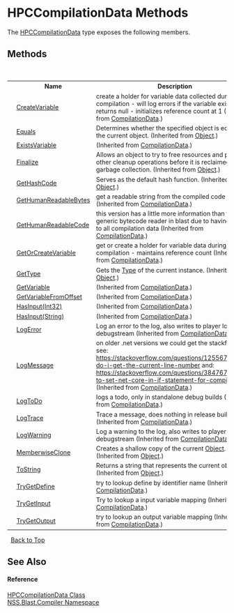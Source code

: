 # HPCCompilationData Methods
 

The <a href="T_NSS_Blast_Compiler_HPCCompilationData">HPCCompilationData</a> type exposes the following members.


## Methods
&nbsp;<table><tr><th></th><th>Name</th><th>Description</th></tr><tr><td>![Public method](media/pubmethod.gif "Public method")</td><td><a href="M_NSS_Blast_Compiler_CompilationData_CreateVariable">CreateVariable</a></td><td>
create a holder for variable data collected during compilation - will log errors if the variable exists and returns null - initializes reference count at 1
 (Inherited from <a href="T_NSS_Blast_Compiler_CompilationData">CompilationData</a>.)</td></tr><tr><td>![Public method](media/pubmethod.gif "Public method")</td><td><a href="https://docs.microsoft.com/dotnet/api/system.object.equals#system-object-equals(system-object)" target="_blank" rel="noopener noreferrer">Equals</a></td><td>
Determines whether the specified object is equal to the current object.
 (Inherited from <a href="https://docs.microsoft.com/dotnet/api/system.object" target="_blank" rel="noopener noreferrer">Object</a>.)</td></tr><tr><td>![Public method](media/pubmethod.gif "Public method")</td><td><a href="M_NSS_Blast_Compiler_CompilationData_ExistsVariable">ExistsVariable</a></td><td> (Inherited from <a href="T_NSS_Blast_Compiler_CompilationData">CompilationData</a>.)</td></tr><tr><td>![Protected method](media/protmethod.gif "Protected method")</td><td><a href="https://docs.microsoft.com/dotnet/api/system.object.finalize#system-object-finalize" target="_blank" rel="noopener noreferrer">Finalize</a></td><td>
Allows an object to try to free resources and perform other cleanup operations before it is reclaimed by garbage collection.
 (Inherited from <a href="https://docs.microsoft.com/dotnet/api/system.object" target="_blank" rel="noopener noreferrer">Object</a>.)</td></tr><tr><td>![Public method](media/pubmethod.gif "Public method")</td><td><a href="https://docs.microsoft.com/dotnet/api/system.object.gethashcode#system-object-gethashcode" target="_blank" rel="noopener noreferrer">GetHashCode</a></td><td>
Serves as the default hash function.
 (Inherited from <a href="https://docs.microsoft.com/dotnet/api/system.object" target="_blank" rel="noopener noreferrer">Object</a>.)</td></tr><tr><td>![Public method](media/pubmethod.gif "Public method")</td><td><a href="M_NSS_Blast_Compiler_CompilationData_GetHumanReadableBytes">GetHumanReadableBytes</a></td><td>
get a readable string from the compiled code
 (Inherited from <a href="T_NSS_Blast_Compiler_CompilationData">CompilationData</a>.)</td></tr><tr><td>![Public method](media/pubmethod.gif "Public method")</td><td><a href="M_NSS_Blast_Compiler_CompilationData_GetHumanReadableCode">GetHumanReadableCode</a></td><td>
this version has a little more information than the generic bytecode reader in blast due to having access to all compilation data
 (Inherited from <a href="T_NSS_Blast_Compiler_CompilationData">CompilationData</a>.)</td></tr><tr><td>![Public method](media/pubmethod.gif "Public method")</td><td><a href="M_NSS_Blast_Compiler_CompilationData_GetOrCreateVariable">GetOrCreateVariable</a></td><td>
get or create a holder for variable data during compilation - maintains reference count
 (Inherited from <a href="T_NSS_Blast_Compiler_CompilationData">CompilationData</a>.)</td></tr><tr><td>![Public method](media/pubmethod.gif "Public method")</td><td><a href="https://docs.microsoft.com/dotnet/api/system.object.gettype#system-object-gettype" target="_blank" rel="noopener noreferrer">GetType</a></td><td>
Gets the <a href="https://docs.microsoft.com/dotnet/api/system.type" target="_blank" rel="noopener noreferrer">Type</a> of the current instance.
 (Inherited from <a href="https://docs.microsoft.com/dotnet/api/system.object" target="_blank" rel="noopener noreferrer">Object</a>.)</td></tr><tr><td>![Public method](media/pubmethod.gif "Public method")</td><td><a href="M_NSS_Blast_Compiler_CompilationData_GetVariable">GetVariable</a></td><td> (Inherited from <a href="T_NSS_Blast_Compiler_CompilationData">CompilationData</a>.)</td></tr><tr><td>![Public method](media/pubmethod.gif "Public method")</td><td><a href="M_NSS_Blast_Compiler_CompilationData_GetVariableFromOffset">GetVariableFromOffset</a></td><td> (Inherited from <a href="T_NSS_Blast_Compiler_CompilationData">CompilationData</a>.)</td></tr><tr><td>![Public method](media/pubmethod.gif "Public method")</td><td><a href="M_NSS_Blast_Compiler_CompilationData_HasInput">HasInput(Int32)</a></td><td> (Inherited from <a href="T_NSS_Blast_Compiler_CompilationData">CompilationData</a>.)</td></tr><tr><td>![Public method](media/pubmethod.gif "Public method")</td><td><a href="M_NSS_Blast_Compiler_CompilationData_HasInput_1">HasInput(String)</a></td><td> (Inherited from <a href="T_NSS_Blast_Compiler_CompilationData">CompilationData</a>.)</td></tr><tr><td>![Public method](media/pubmethod.gif "Public method")</td><td><a href="M_NSS_Blast_Compiler_CompilationData_LogError">LogError</a></td><td>
Log an error to the log, also writes to player log / debugstream
 (Inherited from <a href="T_NSS_Blast_Compiler_CompilationData">CompilationData</a>.)</td></tr><tr><td>![Public method](media/pubmethod.gif "Public method")</td><td><a href="M_NSS_Blast_Compiler_CompilationData_LogMessage">LogMessage</a></td><td>
on older .net versions we could get the stackframe see: https://stackoverflow.com/questions/12556767/how-do-i-get-the-current-line-number and: https://stackoverflow.com/questions/38476796/how-to-set-net-core-in-if-statement-for-compilation
 (Inherited from <a href="T_NSS_Blast_Compiler_CompilationData">CompilationData</a>.)</td></tr><tr><td>![Public method](media/pubmethod.gif "Public method")</td><td><a href="M_NSS_Blast_Compiler_CompilationData_LogToDo">LogToDo</a></td><td>
logs a todo, only in standalone debug builds
 (Inherited from <a href="T_NSS_Blast_Compiler_CompilationData">CompilationData</a>.)</td></tr><tr><td>![Public method](media/pubmethod.gif "Public method")</td><td><a href="M_NSS_Blast_Compiler_CompilationData_LogTrace">LogTrace</a></td><td>
Trace a message, does nothing in release builds
 (Inherited from <a href="T_NSS_Blast_Compiler_CompilationData">CompilationData</a>.)</td></tr><tr><td>![Public method](media/pubmethod.gif "Public method")</td><td><a href="M_NSS_Blast_Compiler_CompilationData_LogWarning">LogWarning</a></td><td>
Log a warning to the log, also writes to player log / debugstream
 (Inherited from <a href="T_NSS_Blast_Compiler_CompilationData">CompilationData</a>.)</td></tr><tr><td>![Protected method](media/protmethod.gif "Protected method")</td><td><a href="https://docs.microsoft.com/dotnet/api/system.object.memberwiseclone#system-object-memberwiseclone" target="_blank" rel="noopener noreferrer">MemberwiseClone</a></td><td>
Creates a shallow copy of the current <a href="https://docs.microsoft.com/dotnet/api/system.object" target="_blank" rel="noopener noreferrer">Object</a>.
 (Inherited from <a href="https://docs.microsoft.com/dotnet/api/system.object" target="_blank" rel="noopener noreferrer">Object</a>.)</td></tr><tr><td>![Public method](media/pubmethod.gif "Public method")</td><td><a href="https://docs.microsoft.com/dotnet/api/system.object.tostring#system-object-tostring" target="_blank" rel="noopener noreferrer">ToString</a></td><td>
Returns a string that represents the current object.
 (Inherited from <a href="https://docs.microsoft.com/dotnet/api/system.object" target="_blank" rel="noopener noreferrer">Object</a>.)</td></tr><tr><td>![Public method](media/pubmethod.gif "Public method")</td><td><a href="M_NSS_Blast_Compiler_CompilationData_TryGetDefine">TryGetDefine</a></td><td>
try to lookup define by identifier name
 (Inherited from <a href="T_NSS_Blast_Compiler_CompilationData">CompilationData</a>.)</td></tr><tr><td>![Public method](media/pubmethod.gif "Public method")</td><td><a href="M_NSS_Blast_Compiler_CompilationData_TryGetInput">TryGetInput</a></td><td>
Try to lookup a input variable mapping
 (Inherited from <a href="T_NSS_Blast_Compiler_CompilationData">CompilationData</a>.)</td></tr><tr><td>![Public method](media/pubmethod.gif "Public method")</td><td><a href="M_NSS_Blast_Compiler_CompilationData_TryGetOutput">TryGetOutput</a></td><td>
try to lookup an output variable mapping
 (Inherited from <a href="T_NSS_Blast_Compiler_CompilationData">CompilationData</a>.)</td></tr></table>&nbsp;
<a href="#hpccompilationdata-methods">Back to Top</a>

## See Also


#### Reference
<a href="T_NSS_Blast_Compiler_HPCCompilationData">HPCCompilationData Class</a><br /><a href="N_NSS_Blast_Compiler">NSS.Blast.Compiler Namespace</a><br />